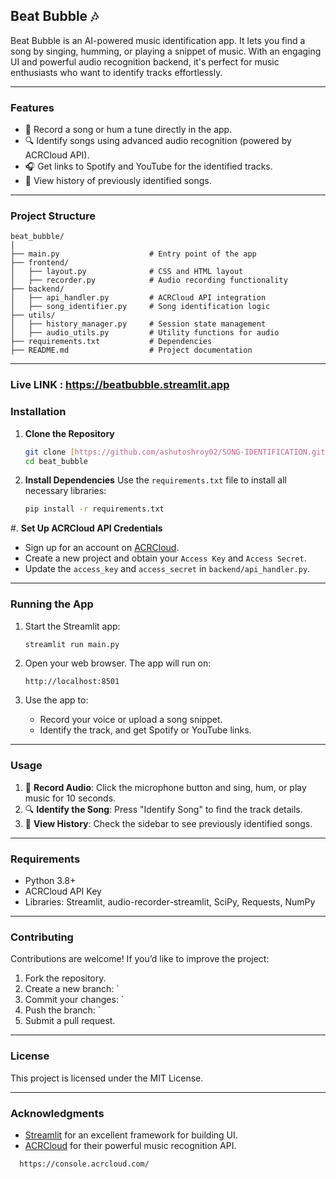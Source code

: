 ## **Beat Bubble 🎶**
Beat Bubble is an AI-powered music identification app. It lets you find a song by singing, humming, or playing a snippet of music. With an engaging UI and powerful audio recognition backend, it's perfect for music enthusiasts who want to identify tracks effortlessly.

---

### **Features**
- 🎤 Record a song or hum a tune directly in the app.
- 🔍 Identify songs using advanced audio recognition (powered by ACRCloud API).
- 🎧 Get links to Spotify and YouTube for the identified tracks.
- 📜 View history of previously identified songs.

---

### **Project Structure**
```
beat_bubble/
│
├── main.py                    # Entry point of the app
├── frontend/
│   ├── layout.py              # CSS and HTML layout
│   ├── recorder.py            # Audio recording functionality
├── backend/
│   ├── api_handler.py         # ACRCloud API integration
│   ├── song_identifier.py     # Song identification logic
├── utils/
│   ├── history_manager.py     # Session state management
│   ├── audio_utils.py         # Utility functions for audio
├── requirements.txt           # Dependencies
├── README.md                  # Project documentation
```

---
### Live LINK :  https://beatbubble.streamlit.app 

### **Installation**

1. **Clone the Repository**
   ```bash
   git clone [https://github.com/ashutoshroy02/SONG-IDENTIFICATION.git]
   cd beat_bubble
   ```

2. **Install Dependencies**
   Use the `requirements.txt` file to install all necessary libraries:
   ```bash
   pip install -r requirements.txt
   ```

#. **Set Up ACRCloud API Credentials**
   - Sign up for an account on [ACRCloud](https://www.acrcloud.com/).
   - Create a new project and obtain your `Access Key` and `Access Secret`.
   - Update the `access_key` and `access_secret` in `backend/api_handler.py`.

---

### **Running the App**

1. Start the Streamlit app:
   ```bash
   streamlit run main.py
   ```

2. Open your web browser. The app will run on:
   ```
   http://localhost:8501
   ```

3. Use the app to:
   - Record your voice or upload a song snippet.
   - Identify the track, and get Spotify or YouTube links.

---

### **Usage**
1. 🎤 **Record Audio**: Click the microphone button and sing, hum, or play music for 10 seconds.
2. 🔍 **Identify the Song**: Press "Identify Song" to find the track details.
3. 📜 **View History**: Check the sidebar to see previously identified songs.

---

### **Requirements**
- Python 3.8+
- ACRCloud API Key
- Libraries: Streamlit, audio-recorder-streamlit, SciPy, Requests, NumPy

---

### **Contributing**
Contributions are welcome! If you’d like to improve the project:
1. Fork the repository.
2. Create a new branch: `
3. Commit your changes: `
4. Push the branch: `
5. Submit a pull request.

---

### **License**
This project is licensed under the MIT License.

---

### **Acknowledgments**
- [Streamlit](https://streamlit.io/) for an excellent framework for building UI.
- [ACRCloud](https://www.acrcloud.com/) for their powerful music recognition API.

```http
  https://console.acrcloud.com/ 
```
